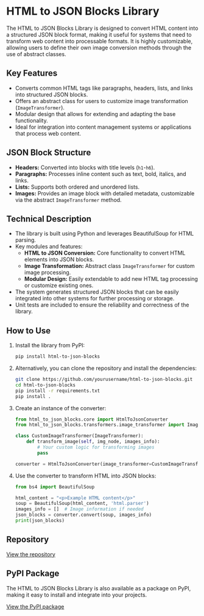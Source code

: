 # HTML to JSON Blocks Library

The HTML to JSON Blocks Library is designed to convert HTML content into a structured JSON block format, making it useful for systems that need to transform web content into processable formats. It is highly customizable, allowing users to define their own image conversion methods through the use of abstract classes.

## **Key Features**

  * Converts common HTML tags like paragraphs, headers, lists, and links into structured JSON blocks.
  * Offers an abstract class for users to customize image transformation (`ImageTransformer`).
  * Modular design that allows for extending and adapting the base functionality.
  * Ideal for integration into content management systems or applications that process web content.

## **JSON Block Structure**

  * **Headers:** Converted into blocks with title levels (`h1`-`h6`).
  * **Paragraphs:** Processes inline content such as text, bold, italics, and links.
  * **Lists:** Supports both ordered and unordered lists.
  * **Images:** Provides an image block with detailed metadata, customizable via the abstract `ImageTransformer` method.

## **Technical Description**

  * The library is built using Python and leverages BeautifulSoup for HTML parsing.
  * Key modules and features:
    * **HTML to JSON Conversion:** Core functionality to convert HTML elements into JSON blocks.
    * **Image Transformation:** Abstract class `ImageTransformer` for custom image processing.
    * **Modular Design:** Easily extendable to add new HTML tag processing or customize existing ones.
  * The system generates structured JSON blocks that can be easily integrated into other systems for further processing or storage.
  * Unit tests are included to ensure the reliability and correctness of the library.

  ## **How to Use**

  1. Install the library from PyPI:
     ```bash
     pip install html-to-json-blocks
     ```

  2. Alternatively, you can clone the repository and install the dependencies:
     ```bash
     git clone https://github.com/yourusername/html-to-json-blocks.git
     cd html-to-json-blocks
     pip install -r requirements.txt
     pip install .
     ```

  3. Create an instance of the converter:
     ```python
     from html_to_json_blocks.core import HtmlToJsonConverter
     from html_to_json_blocks.transformers.image_transformer import ImageTransformer

     class CustomImageTransformer(ImageTransformer):
         def transform_image(self, img_node, images_info):
             # Your custom logic for transforming images
             pass

     converter = HtmlToJsonConverter(image_transformer=CustomImageTransformer())
     ```

  4. Use the converter to transform HTML into JSON blocks:
     ```python
     from bs4 import BeautifulSoup

     html_content = "<p>Example HTML content</p>"
     soup = BeautifulSoup(html_content, 'html.parser')
     images_info = []  # Image information if needed
     json_blocks = converter.convert(soup, images_info)
     print(json_blocks)
     ```

  ## Repository

  [View the repository](https://github.com/NivekTakedown/html-to-json-blocks)

  ## PyPI Package

  The HTML to JSON Blocks Library is also available as a package on PyPI, making it easy to install and integrate into your projects.

  [View the PyPI package](https://pypi.org/project/html-to-json-blocks/)
